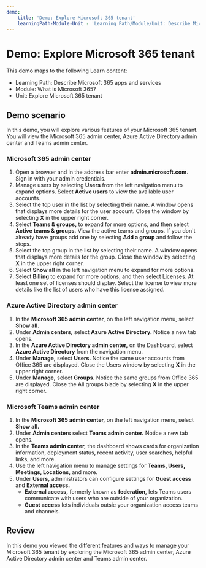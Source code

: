 ```yaml
---
demo:
    title: 'Demo: Explore Microsoft 365 tenant'
    learningPath-Module-Unit : 'Learning Path/Module/Unit: Describe Microsoft 365 apps and services/What is Microsoft 365?/Explore Microsoft 365 tenant'
---
```


# Demo: Explore Microsoft 365 tenant

This demo maps to the following Learn content:
- Learning Path: Describe Microsoft 365 apps and services
- Module: What is Microsoft 365?
- Unit: Explore Microsoft 365 tenant

## Demo scenario

In this demo, you will explore various features of your Microsoft 365 tenant. You will view the Microsoft 365 admin center, Azure Active Directory admin center and Teams admin center.

### Microsoft 365 admin center
1. Open a browser and in the address bar enter **admin.microsoft.com**. Sign in with your admin credentials. 
2. Manage users by selecting **Users** from the left navigation menu to expand options. Select **Active users** to view the available user accounts. 
3. Select the top user in the list by selecting their name. A window opens that displays more details for the user account. Close the window by selecting **X** in the upper right corner.
4. Select **Teams & groups,** to expand for more options, and then select **Active teams & groups.** View the active teams and groups. If you don't already have groups add one by selecting **Add a group** and follow the steps.
5. Select the top group in the list by selecting their name. A window opens that displays more details for the group. Close the window by selecting **X** in the upper right corner.
6. Select **Show all** in the left navigation menu to expand for more options.  
7. Select **Billing** to expand for more options, and then select Licenses. At least one set of licenses should display. Select the license to view more details like the list of users who have this license assigned.  

### Azure Active Directory admin center
1. In the **Microsoft 365 admin center,** on the left navigation menu, select **Show all.**
2. Under **Admin centers,** select **Azure Active Directory.** Notice a new tab opens.
3. In the **Azure Active Directory admin center,** on the Dashboard, select **Azure Active Directory** from the navigation menu.
4. Under **Manage,** select **Users.** Notice the same user accounts from Office 365 are displayed. Close the Users window by selecting **X** in the upper right corner.
5. Under **Manage,** select **Groups.** Notice the same groups from Office 365 are displayed. Close the All groups blade by selecting **X** in the upper right corner.

### Microsoft Teams admin center
1. In the **Microsoft 365 admin center,** on the left navigation menu, select **Show all.**
2. Under **Admin centers** select **Teams admin center.** Notice a new tab opens.
3. In the **Teams admin center,** the dashboard shows cards for organization information, deployment status, recent activity, user searches, helpful links, and more.
4. Use the left navigation menu to manage settings for **Teams, Users, Meetings, Locations,** and more.
5. Under **Users,** administrators can configure settings for **Guest access** and **External access.**
    - **External access,** formerly known as **federation,** lets Teams users communicate with users who are outside of your organization.
    - **Guest access** lets individuals outsie your organization access teams and channels. 
 
## Review
In this demo you viewed the different features and ways to manage your Microsoft 365 tenant by exploring the Microsoft 365 admin center, Azure Active Directory admin center and Teams admin center. 

